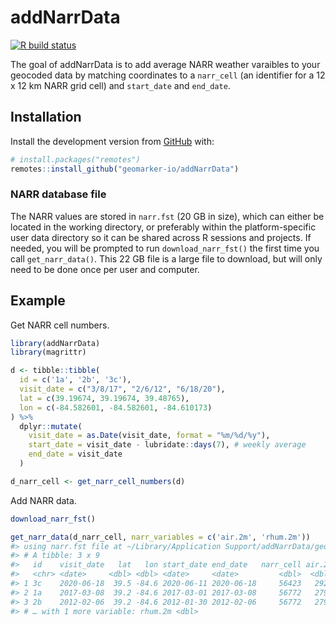 
<!-- README.md is generated from README.Rmd. Please edit that file -->

# addNarrData

<!-- badges: start -->

[![R build
status](https://github.com/geomarker-io/addNarrData/workflows/R-CMD-check/badge.svg)](https://github.com/geomarker-io/addNarrData/actions)
<!-- badges: end -->

The goal of addNarrData is to add average NARR weather varaibles to your
geocoded data by matching coordinates to a `narr_cell` (an identifier for 
a 12 x 12 km NARR grid cell) and `start_date` and `end_date`.

## Installation

Install the development version from [GitHub](https://github.com/) with:

``` r
# install.packages("remotes")
remotes::install_github("geomarker-io/addNarrData")
```

### NARR database file

The NARR values are stored in `narr.fst` (20 GB in size), which can
either be located in the working directory, or preferably within the
platform-specific user data directory so it can be shared across R
sessions and projects. If needed, you will be prompted to run
`download_narr_fst()` the first time you call `get_narr_data()`. This 22
GB file is a large file to download, but will only need to be done once
per user and computer.

## Example

Get NARR cell numbers.

``` r
library(addNarrData)
library(magrittr)

d <- tibble::tibble(
  id = c('1a', '2b', '3c'),
  visit_date = c("3/8/17", "2/6/12", "6/18/20"),
  lat = c(39.19674, 39.19674, 39.48765),
  lon = c(-84.582601, -84.582601, -84.610173)
) %>%
  dplyr::mutate(
    visit_date = as.Date(visit_date, format = "%m/%d/%y"),
    start_date = visit_date - lubridate::days(7), # weekly average
    end_date = visit_date
  )

d_narr_cell <- get_narr_cell_numbers(d)
```

Add NARR data.

``` r
download_narr_fst()
```

``` r
get_narr_data(d_narr_cell, narr_variables = c('air.2m', 'rhum.2m'))
#> using narr.fst file at ~/Library/Application Support/addNarrData/geomarker/narr/narr.fst
#> # A tibble: 3 x 9
#>   id    visit_date   lat   lon start_date end_date   narr_cell air.2m
#>   <chr> <date>     <dbl> <dbl> <date>     <date>         <dbl>  <dbl>
#> 1 3c    2020-06-18  39.5 -84.6 2020-06-11 2020-06-18     56423   292.
#> 2 1a    2017-03-08  39.2 -84.6 2017-03-01 2017-03-08     56772   279.
#> 3 2b    2012-02-06  39.2 -84.6 2012-01-30 2012-02-06     56772   279.
#> # … with 1 more variable: rhum.2m <dbl>
```
